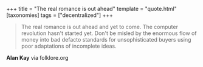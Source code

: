 +++
title = "The real romance is out ahead"
template = "quote.html"
[taxonomies]
tags = ["decentralized"]
+++
> The real romance is out ahead and yet to come. The computer revolution hasn't started yet. Don't be misled by the enormous flow of money into bad defacto standards for unsophisticated buyers using poor adaptations of incomplete ideas.

**Alan Kay** via folklore.org
